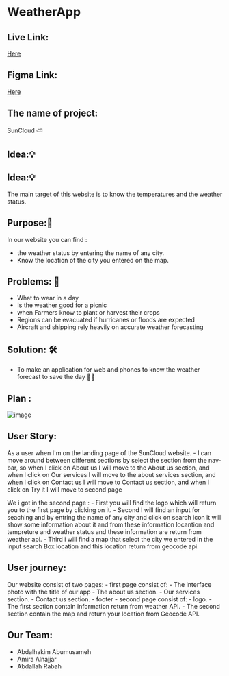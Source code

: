 # WeatherApp


## Live Link:
[Here](https://gsg-fc02.github.io/WeatherApp/)
## Figma Link:
[Here](https://www.figma.com/file/DG5hjc4MhTM6NPr0OKZcp8/final-project?node-id=0%3A1)
## The name of project:
SunCloud ⛅

## Idea:💡


## Idea:💡
The main target of this website is to know the temperatures and the weather status.

## Purpose:🎯
In our website you can find :

- the weather status by entering the name of any city.
- Know the location of the city you entered on the map.

## Problems: 📌 
- What to wear in a day
- Is the weather good for a picnic
- when  Farmers know to plant or harvest their crops 
- Regions can be evacuated if hurricanes or floods are expected
- Aircraft and shipping rely heavily on accurate weather forecasting

## Solution: 🛠
- To make an application for web and phones to know the weather forecast to save the day 💪🏻

## Plan : 
![image](https://user-images.githubusercontent.com/54447254/114941300-a69d6200-9e4b-11eb-92cc-016aa87362e3.png)


## User Story:
As a user when I'm on the landing page of the SunCloud website.
    - I can move around between different sections by select the section from the nav-bar, so when I click on About us I will move to the About us section, and when I click on Our services I will move to the about services section, and when I click on Contact us I will move to Contact us section, and when I click on Try it I will move to second page

We i got in the second page :
    - First you will find the logo which will return you to the first page by clicking on it.
    - Second I will find an input for seaching and by entring the name of any city and click on search icon it will show some information about it and from these information locantion and tempreture and weather status and these information are return from weather api.
    - Third i will find a map that select the city we entered in the input search Box location and this location return from geocode api.

## User journey:
Our website consist of two pages:
    - first page consist of:
        - The interface photo with the title of our app
        - The about us section.
        - Our services section.
        - Contact us section.
        - footer 
    - second page consist of:
        - logo.
        - The first section contain information return from weather API.
        - The second section contain the map and return your location from Geocode API.


## Our Team:

- Abdalhakim Abumusameh
- Amira Alnajjar
- Abdallah Rabah
